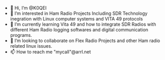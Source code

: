 - 👋 Hi, I’m @K0QEI
- 👀 I’m interested in Ham Radio Projects Including SDR Technology inegration with Linux computer systems and VITA 49 protocols
- 🌱 I’m currently learning Vita 49 and how to integrate SDR Radios with different Ham Radio logging softwares and digital communication programs.
- 💞️ I’m looking to collaborate on Flex Radio Projects and other Ham radio related linux issues.
- 📫 How to reach me "mycall"@arrl.net
